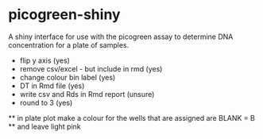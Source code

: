# picogreen-shiny
A shiny interface for use with the picogreen assay to determine DNA concentration for a plate of samples.

* flip y axis (yes)
* remove csv/excel - but include in rmd  (yes)
* change colour bin label (yes)
* DT in Rmd file (yes)
* write csv and Rds in Rmd report (unsure)
* round to 3 (yes)

** in plate plot make a colour for the wells that are assigned are BLANK = B
** and leave light pink

